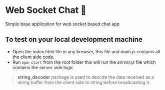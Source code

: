# Web Socket Chat :speech_balloon:
Simple base application for web socket based chat app

## To test on your local development machine
* Open the *index.html* file in any browser, this file and *main.js* contains all the client side code.
* Run `npm start` from the root folder this will run the *server.js* file which contains the server side logic

> **string_decoder** package is used to deocde the data received as a string buffer from the client side to string before broadcasting it.
